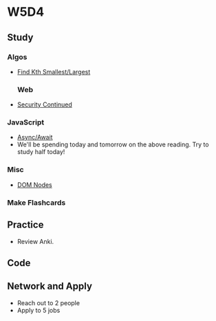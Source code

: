 # W5D4

## Study

### Algos

* [Find Kth Smallest/Largest](https://www.geeksforgeeks.org/kth-smallestlargest-element-unsorted-array/)
  ### Web
* [Security Continued](https://www.youtube.com/watch?v=zlTVcNxg38c)

### JavaScript

* [Async/Await](https://javascript.info/async-await)
* We'll be spending today and tomorrow on the above reading. Try to study half today!

### Misc

* [DOM Nodes](https://javascript.info/basic-dom-node-properties)

### Make Flashcards

## Practice

* Review Anki.

## Code

## Network and Apply

* Reach out to 2 people
* Apply to 5 jobs
